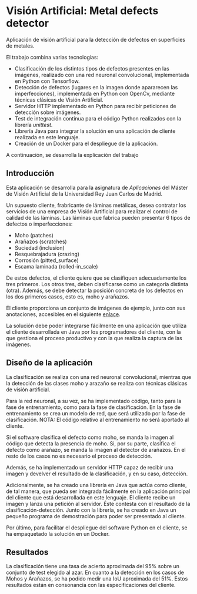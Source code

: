 # Visión Artificial: Metal defects detector 

Aplicación de visión artificial para la detección de defectos en superficies de metales.

El trabajo combina varias tecnologías:
- Clasificación de los distintos tipos de defectos presentes en las imágenes, realizado con una red neuronal convolucional, implementada en Python con Tensorflow.
- Detección de defectos (lugares en la imagen donde apararecen las imperfecciones), implementada en Python con OpenCv, mediante técnicas clásicas de Visión Artificial.
- Servidor HTTP implementado en Python para recibir peticiones de detección sobre imágenes.
- Test de integración continua para el código Python realizados con la librería *unittest*.
- Librería Java para integrar la solución en una aplicación de cliente realizada en este lenguaje.
- Creación de un Docker para el despliegue de la aplicación.

A continuación, se desarrolla la explicación del trabajo

## Introducción

Esta aplicación se desarrolla para la asignatura de *Aplicaciones* del Máster de Visión Artificial de la Universidad Rey Juan Carlos de Madrid. 

Un supuesto cliente, frabricante de láminas metálicas, desea contratar los servicios de una empresa de Visión Artificial para realizar el control de calidad de las láminas. Las láminas que fabrica pueden presentar 6 tipos de defectos o imperfecciones:
- Moho (patches) 
- Arañazos (scratches) 
- Suciedad (inclusion) 
- Resquebrajadura (crazing)
- Corrosión (pitted_surface)
- Escama laminada (rolled-in_scale)

De estos defectos, el cliente quiere que se clasifiquen adecuadamente los tres primeros. Los otros tres, deben clasificarse como un categoría distinta (otra). Además, se debe detectar la posición concreta de los defectos en los dos primeros casos, esto es, moho y arañazos.

El cliente proporciona un conjunto de imágenes de ejemplo, junto con sus anotaciones, accesibles en el siguiente [enlace](https://www.kaggle.com/kaustubhdikshit/neu-surface-defect-database).

La solución debe poder integrarse fácilmente en una aplicación que utiliza el cliente desarrollada en Java por los programadores del cliente, con la que gestiona el proceso productivo y con la que realiza la captura de las imágenes.

## Diseño de la aplicación

La clasificación se realiza con una red neuronal convolucional, mientras que la detección de las clases moho y arazaño se realiza con técnicas clásicas de visión artificial. 

Para la red neuronal, a su vez, se ha implementado código, tanto para la fase de entrenamiento, como para la fase de clasificación. En la fase de entrenamiento se crea un modelo de red, que será utilizado por la fase de clasificación. NOTA: El código relativo al entrenamiento no será aportado al cliente.

Si el software clasifica el defecto como moho, se manda la imagen al código que detecta la presencia de moho. Si, por su parte, clasifica el defecto como arañazo, se manda la imagen al detector de arañazos. En el resto de los casos no es necesario el proceso de detección.

Además, se ha implementado un servidor HTTP capaz de recibir una imagen y develver el resultado de la clasificación, y en su caso, detección. 

Adicionalmente, se ha creado una librería en Java que actúa como cliente, de tal manera, que pueda ser integrada fácilmente en la aplicación principal del cliente que está desarrollada en este lenguaje. El cliente recibe un imagen y lanza una petición al servidor. Éste contesta con el resultado de la clasificación-detección. Junto con la librería, se ha creado en Java un pequeño programa de demostración para poder ser presentado al cliente.

Por último, para facilitar el despliegue del software Python en el cliente, se ha empaquetado la solución en un Docker.


## Resultados

La clasificación tiene una tasa de acierto aproximada del 95% sobre un conjunto de test elegido al azar. En cuanto a la detección en los casos de Mohos y Arañazos, se ha podido medir una IoU aproximada del 51%. Estos resultados están en consonancia con las especificaciones del cliente.
